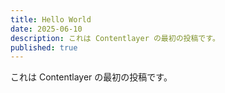 ```yaml
---
title: Hello World
date: 2025-06-10
description: これは Contentlayer の最初の投稿です。
published: true
---
```


これは Contentlayer の最初の投稿です。
